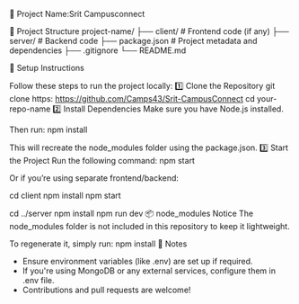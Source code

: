 
🚀 Project Name:Srit Campusconnect


📁 Project Structure
project-name/
├── client/             # Frontend code (if any)
├── server/             # Backend code
├── package.json        # Project metadata and dependencies
├── .gitignore
└── README.md

🔧 Setup Instructions

Follow these steps to run the project locally:
1️⃣ Clone the Repository
git clone https: https://github.com/Camps43/Srit-CampusConnect
cd your-repo-name
2️⃣ Install Dependencies
Make sure you have Node.js installed.

Then run:
npm install

This will recreate the node_modules folder using the package.json.
3️⃣ Start the Project
Run the following command:
npm start

Or if you’re using separate frontend/backend:

cd client
npm install
npm start

cd ../server
npm install
npm run dev
📦 node_modules Notice
The node_modules folder is not included in this repository to keep it lightweight.

To regenerate it, simply run:
npm install
📝 Notes
- Ensure environment variables (like .env) are set up if required.
- If you're using MongoDB or any external services, configure them in .env file.
- Contributions and pull requests are welcome!

